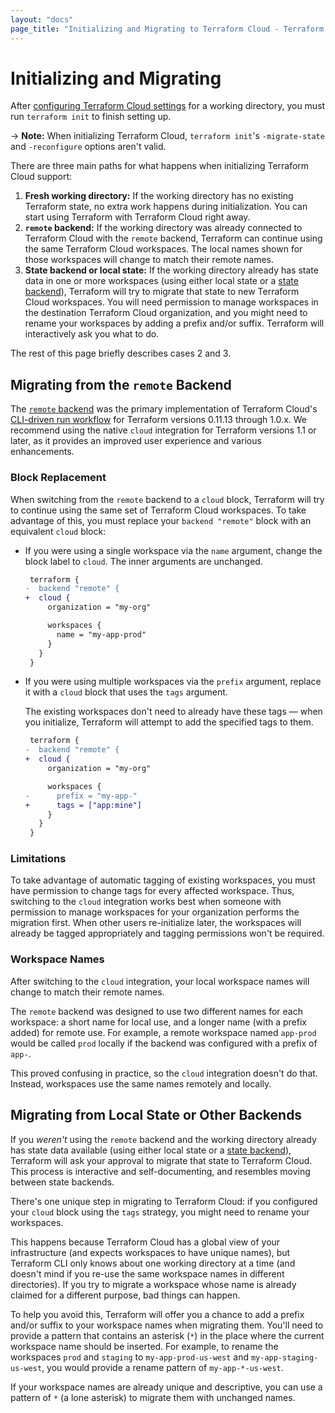 ```yaml
---
layout: "docs"
page_title: "Initializing and Migrating to Terraform Cloud - Terraform CLI"
---
```


# Initializing and Migrating

After [configuring Terraform Cloud settings](/docs/cli/cloud/settings.html) for a working directory, you must run `terraform init` to finish setting up.

-> **Note:** When initializing Terraform Cloud, `terraform init`'s `-migrate-state` and `-reconfigure` options aren't valid.

There are three main paths for what happens when initializing Terraform Cloud support:

1. **Fresh working directory:** If the working directory has no existing Terraform state, no extra work happens during initialization. You can start using Terraform with Terraform Cloud right away.
2. **`remote` backend:** If the working directory was already connected to Terraform Cloud with the `remote` backend, Terraform can continue using the same Terraform Cloud workspaces. The local names shown for those workspaces will change to match their remote names.
3. **State backend or local state:** If the working directory already has state data in one or more workspaces (using either local state or a [state backend](/docs/language/settings/backends/index.html)), Terraform will try to migrate that state to new Terraform Cloud workspaces. You will need permission to manage workspaces in the destination Terraform Cloud organization, and you might need to rename your workspaces by adding a prefix and/or suffix. Terraform will interactively ask you what to do.

The rest of this page briefly describes cases 2 and 3.

## Migrating from the `remote` Backend

The [`remote` backend]((/docs/language/settings/backends/remote.html)) was the primary
implementation of Terraform Cloud's [CLI-driven run workflow](/docs/cloud/run/cli.html) for
Terraform versions 0.11.13 through 1.0.x. We recommend using the native `cloud`
integration for Terraform versions 1.1 or later, as it provides an improved user experience and
various enhancements.

### Block Replacement

When switching from the `remote` backend to a `cloud` block, Terraform will try
to continue using the same set of Terraform Cloud workspaces. To take advantage
of this, you must replace your `backend "remote"` block with an equivalent
`cloud` block:

- If you were using a single workspace via the `name` argument, change the block
  label to `cloud`. The inner arguments are unchanged.

    ```diff
     terraform {
    -  backend "remote" {
    +  cloud {
         organization = "my-org"

         workspaces {
           name = "my-app-prod"
         }
       }
     }
    ```

- If you were using multiple workspaces via the `prefix` argument, replace it
  with a `cloud` block that uses the `tags` argument.

    The existing workspaces don't need to already have these tags — when you
    initialize, Terraform will attempt to add the specified tags to them.

    ```diff
     terraform {
    -  backend "remote" {
    +  cloud {
         organization = "my-org"

         workspaces {
    -      prefix = "my-app-"
    +      tags = ["app:mine"]
         }
       }
     }
    ```

### Limitations

To take advantage of automatic tagging of existing workspaces, you must have
permission to change tags for every affected workspace. Thus, switching to the
`cloud` integration works best when someone with permission to manage workspaces
for your organization performs the migration first. When other users
re-initialize later, the workspaces will already be tagged appropriately and
tagging permissions won't be required.

### Workspace Names

After switching to the `cloud` integration, your local workspace names will
change to match their remote names.

The `remote` backend was designed to use two different names for each workspace:
a short name for local use, and a longer name (with a prefix added) for remote
use. For example, a remote workspace named `app-prod` would be called `prod`
locally if the backend was configured with a prefix of `app-`.

This proved confusing in practice, so the `cloud` integration doesn't do that.
Instead, workspaces use the same names remotely and locally.

## Migrating from Local State or Other Backends

If you _weren't_ using the `remote` backend and the working directory already
has state data available (using either local state or a
[state backend](/docs/language/settings/backends/index.html)), Terraform will
ask your approval to migrate that state to Terraform Cloud. This process is
interactive and self-documenting, and resembles moving between state backends.

There's one unique step in migrating to Terraform Cloud: if you configured your
`cloud` block using the `tags` strategy, you might need to rename your
workspaces.

This happens because Terraform Cloud has a global view of your infrastructure
(and expects workspaces to have unique names), but Terraform CLI only knows
about one working directory at a time (and doesn't mind if you re-use the same
workspace names in different directories). If you try to migrate a workspace
whose name is already claimed for a different purpose, bad things can happen.

To help you avoid this, Terraform will offer you a chance to add a prefix and/or
suffix to your workspace names when migrating them. You'll need to provide a
pattern that contains an asterisk (`*`) in the place where the current workspace
name should be inserted. For example, to rename the workspaces `prod` and
`staging` to `my-app-prod-us-west` and `my-app-staging-us-west`, you would
provide a rename pattern of `my-app-*-us-west`.

If your workspace names are already unique and descriptive, you can use a
pattern of `*` (a lone asterisk) to migrate them with unchanged names.
